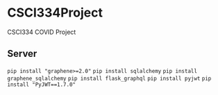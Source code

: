 # CSCI334Project
CSCI334 COVID Project


## Server
```pip install "graphene>=2.0"```
```pip install sqlalchemy```
```pip install graphene_sqlalchemy```
```pip install flask_graphql```
```pip install pyjwt```
```pip install "PyJWT==1.7.0"```